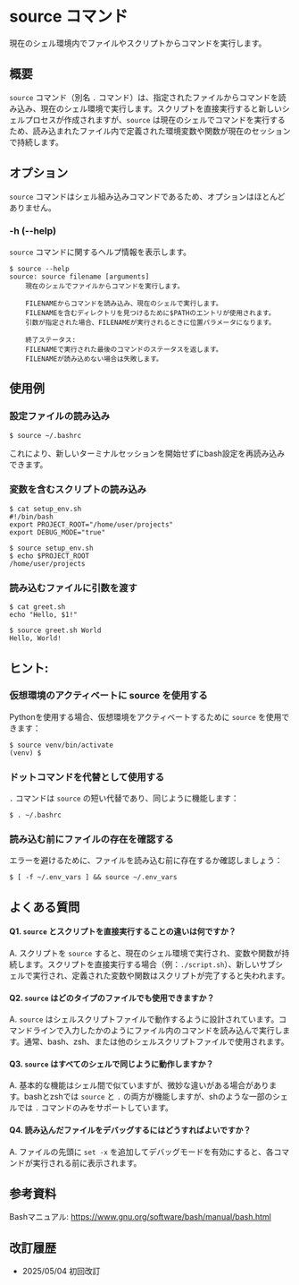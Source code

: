 # source コマンド

現在のシェル環境内でファイルやスクリプトからコマンドを実行します。

## 概要

`source` コマンド（別名 `.` コマンド）は、指定されたファイルからコマンドを読み込み、現在のシェル環境で実行します。スクリプトを直接実行すると新しいシェルプロセスが作成されますが、`source` は現在のシェルでコマンドを実行するため、読み込まれたファイル内で定義された環境変数や関数が現在のセッションで持続します。

## オプション

`source` コマンドはシェル組み込みコマンドであるため、オプションはほとんどありません。

### **-h (--help)**

`source` コマンドに関するヘルプ情報を表示します。

```console
$ source --help
source: source filename [arguments]
    現在のシェルでファイルからコマンドを実行します。
    
    FILENAMEからコマンドを読み込み、現在のシェルで実行します。
    FILENAMEを含むディレクトリを見つけるために$PATHのエントリが使用されます。
    引数が指定された場合、FILENAMEが実行されるときに位置パラメータになります。
    
    終了ステータス:
    FILENAMEで実行された最後のコマンドのステータスを返します。
    FILENAMEが読み込めない場合は失敗します。
```

## 使用例

### 設定ファイルの読み込み

```console
$ source ~/.bashrc
```

これにより、新しいターミナルセッションを開始せずにbash設定を再読み込みできます。

### 変数を含むスクリプトの読み込み

```console
$ cat setup_env.sh
#!/bin/bash
export PROJECT_ROOT="/home/user/projects"
export DEBUG_MODE="true"

$ source setup_env.sh
$ echo $PROJECT_ROOT
/home/user/projects
```

### 読み込むファイルに引数を渡す

```console
$ cat greet.sh
echo "Hello, $1!"

$ source greet.sh World
Hello, World!
```

## ヒント:

### 仮想環境のアクティベートに source を使用する

Pythonを使用する場合、仮想環境をアクティベートするために `source` を使用できます：

```console
$ source venv/bin/activate
(venv) $
```

### ドットコマンドを代替として使用する

`.` コマンドは `source` の短い代替であり、同じように機能します：

```console
$ . ~/.bashrc
```

### 読み込む前にファイルの存在を確認する

エラーを避けるために、ファイルを読み込む前に存在するか確認しましょう：

```console
$ [ -f ~/.env_vars ] && source ~/.env_vars
```

## よくある質問

#### Q1. `source` とスクリプトを直接実行することの違いは何ですか？
A. スクリプトを `source` すると、現在のシェル環境で実行され、変数や関数が持続します。スクリプトを直接実行する場合（例：`./script.sh`）、新しいサブシェルで実行され、定義された変数や関数はスクリプトが完了すると失われます。

#### Q2. `source` はどのタイプのファイルでも使用できますか？
A. `source` はシェルスクリプトファイルで動作するように設計されています。コマンドラインで入力したかのようにファイル内のコマンドを読み込んで実行します。通常、bash、zsh、または他のシェルスクリプトファイルで使用されます。

#### Q3. `source` はすべてのシェルで同じように動作しますか？
A. 基本的な機能はシェル間で似ていますが、微妙な違いがある場合があります。bashとzshでは `source` と `.` の両方が機能しますが、shのような一部のシェルでは `.` コマンドのみをサポートしています。

#### Q4. 読み込んだファイルをデバッグするにはどうすればよいですか？
A. ファイルの先頭に `set -x` を追加してデバッグモードを有効にすると、各コマンドが実行される前に表示されます。

## 参考資料

Bashマニュアル: https://www.gnu.org/software/bash/manual/bash.html

## 改訂履歴

- 2025/05/04 初回改訂